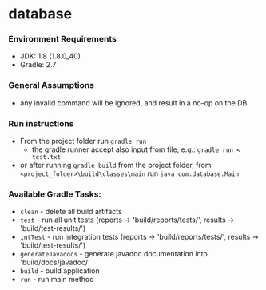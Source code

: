 # database

### Environment Requirements
* JDK: 1.8 (1.8.0_40)
* Gradle: 2.7

### General Assumptions
* any invalid command will be ignored, and result in a no-op on the DB

### Run instructions
* From the project folder run `gradle run`
  * the gradle runner accept also input from file, e.g.: `gradle run < test.txt`
* or after running `gradle build` from the project folder, from `<project_folder>\build\classes\main` run `java com.database.Main`

### Available Gradle Tasks:
 *  `clean` - delete all build artifacts
 *  `test` - run all unit tests (reports -> 'build/reports/tests/', results -> 'build/test-results/')
 *  `intTest` - run integration tests (reports -> 'build/reports/tests/', results -> 'build/test-results/')
 *  `generateJavadocs` - generate javadoc documentation into 'build/docs/javadoc/'
 *  `build` - build application
 *  `run` - run main method
